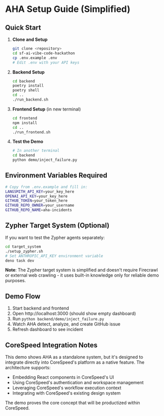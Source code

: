 # AHA Setup Guide (Simplified)

## Quick Start

1. **Clone and Setup**
   ```bash
   git clone <repository>
   cd sf-ai-vibe-code-hackathon
   cp .env.example .env
   # Edit .env with your API keys
   ```

2. **Backend Setup**
   ```bash
   cd backend
   poetry install
   poetry shell
   cd ..
   ./run_backend.sh
   ```

3. **Frontend Setup** (in new terminal)
   ```bash
   cd frontend
   npm install
   cd ..
   ./run_frontend.sh
   ```

4. **Test the Demo**
   ```bash
   # In another terminal
   cd backend
   python demo/inject_failure.py
   ```

## Environment Variables Required

```bash
# Copy from .env.example and fill in:
LANGSMITH_API_KEY=your_key_here
OPENAI_API_KEY=your_key_here
GITHUB_TOKEN=your_token_here
GITHUB_REPO_OWNER=your_username
GITHUB_REPO_NAME=aha-incidents
```

## Zypher Target System (Optional)

If you want to test the Zypher agents separately:

```bash
cd target_system
./setup_zypher.sh
# Set ANTHROPIC_API_KEY environment variable
deno task dev
```

**Note**: The Zypher target system is simplified and doesn't require Firecrawl or external web crawling - it uses built-in knowledge only for reliable demo purposes.

## Demo Flow

1. Start backend and frontend
2. Open http://localhost:3000 (should show empty dashboard)
3. Run `python backend/demo/inject_failure.py`
4. Watch AHA detect, analyze, and create GitHub issue
5. Refresh dashboard to see incident

## CoreSpeed Integration Notes

This demo shows AHA as a standalone system, but it's designed to integrate directly into CoreSpeed's platform as a native feature. The architecture supports:

- Embedding React components in CoreSpeed's UI
- Using CoreSpeed's authentication and workspace management
- Leveraging CoreSpeed's workflow execution context
- Integrating with CoreSpeed's existing design system

The demo proves the core concept that will be productized within CoreSpeed.
